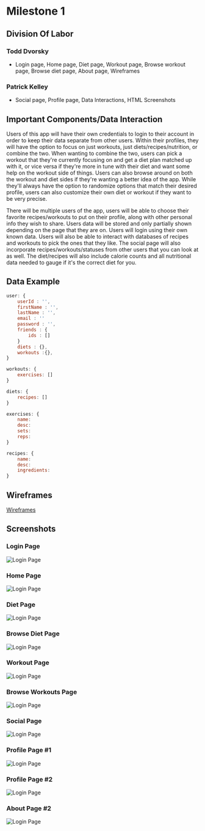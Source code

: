 # Milestone 1

## Division Of Labor
### Todd Dvorsky  
- Login page,
Home page,
Diet page,
Workout page,
Browse workout page,
Browse diet page,
About page,
Wireframes

### Patrick Kelley
- Social page,
Profile page,
Data Interactions,
HTML Screenshots


## Important Components/Data Interaction
Users of this app will have their own credentials to login to their account in order to keep their data separate from other users. Within their profiles, they will have the option to focus on just workouts, just diets/recipes/nutrition, or combine the two. When wanting to combine the two, users can pick a workout that they're currently focusing on and get a diet plan matched up with it, or vice versa if they're more in tune with their diet and want some help on the workout side of things. Users can also browse around on both the workout and diet sides if they're wanting a better idea of the app. While they'll always have the option to randomize options that match their desired profile, users can also customize their own diet or workout if they want to be very precise.

There will be multiple users of the app, users will be able to choose their favorite recipes/workouts to put on their profile, along with other personal info they wish to share. Users data will be stored and only partially shown depending on the page that they are on. Users will login using their own known data. Users will also be able to interact with databases of recipes and workouts to pick the ones that they like. The social page will also incorporate recipes/workouts/statuses from other users that you can look at as well. The diet/recipes will also include calorie counts and all nutritional data needed to gauge if it's the correct diet for you.

## Data Example

```javascript
user: {
    userId : '',
    firstName : '',
    lastName : '',
    email : ''
    password : '',
    friends : {
        ids : []
    }
    diets : {},
    workouts :{},
}

workouts: {
    exercises: []   
}

diets: {
    recipes: []
}

exercises: {
    name:
    desc:
    sets:
    reps:
}

recipes: {
    name:
    desc:
    ingredients:
}
```

## Wireframes
[Wireframes](https://drive.google.com/file/d/1CEFCk-R_HrVt_ahIVWXKrxtPOK4BYe0A/)

## Screenshots
### Login Page
![Login Page](https://github.com/todddvorsky/cs326-final-lamed/blob/patrick-dev/public/screenshots/login.png)

### Home Page
![Login Page](https://github.com/todddvorsky/cs326-final-lamed/blob/patrick-dev/public/screenshots/home.png)

### Diet Page
![Login Page](https://github.com/todddvorsky/cs326-final-lamed/blob/patrick-dev/public/screenshots/diets.png)

### Browse Diet Page
![Login Page](https://github.com/todddvorsky/cs326-final-lamed/blob/patrick-dev/public/screenshots/browse_diets.png)

### Workout Page
![Login Page](https://github.com/todddvorsky/cs326-final-lamed/blob/patrick-dev/public/screenshots/workouts.png)

### Browse Workouts Page
![Login Page](https://github.com/todddvorsky/cs326-final-lamed/blob/patrick-dev/public/screenshots/browse_workouts.png)

### Social Page
![Login Page](https://github.com/todddvorsky/cs326-final-lamed/blob/patrick-dev/public/screenshots/social.png)

### Profile Page #1
![Login Page](https://github.com/todddvorsky/cs326-final-lamed/blob/patrick-dev/public/screenshots/profile_1.png)

### Profile Page #2
![Login Page](https://github.com/todddvorsky/cs326-final-lamed/blob/patrick-dev/public/screenshots/profile_2.png)

### About Page #2
![Login Page](https://github.com/todddvorsky/cs326-final-lamed/blob/patrick-dev/public/screenshots/about.png)


